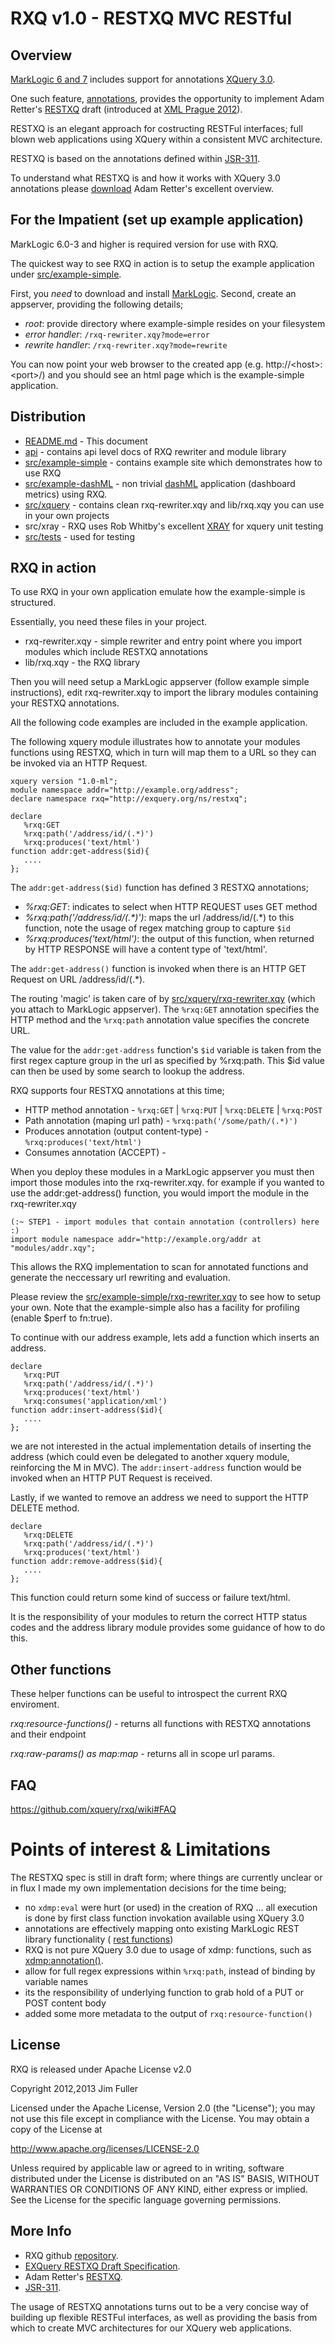 # RXQ v1.0 - RESTXQ MVC RESTful
## Overview

[MarkLogic 6 and 7](http://www.marklogic.com) includes support for annotations [XQuery 3.0](http://www.w3.org/TR/xquery-30).

One such feature, [annotations](http://www.w3.org/TR/xquery-30/#id-annotations), provides the opportunity to implement Adam Retter's [RESTXQ](http://exquery.github.com/exquery/exquery-restxq-specification/restxq-1.0-specification.html#method-annotation) draft (introduced at [XML Prague 2012](http://archive.xmlprague.cz/2012/sessions.html#RESTful-XQuery---Standardised-XQuery-3.0-Annotations-for-REST)).

RESTXQ is an elegant approach for costructing RESTFul interfaces; full blown web applications using XQuery within a consistent MVC architecture.

RESTXQ is based on the annotations defined within [JSR-311](http://download.oracle.com/otndocs/jcp/jaxrs-1.0-fr-eval-oth-JSpec).

To understand what RESTXQ is and how it works with XQuery 3.0 annotations please [download](http://archive.xmlprague.cz/2012/presentations/RESTful_XQuery.pdf) Adam Retter's excellent overview.

## For the Impatient (set up example application)

MarkLogic 6.0-3 and higher is required version for use with RXQ.

The quickest way to see RXQ in action is to setup the example application under [src/example-simple](https://github.com/xquery/rxq/tree/master/src/example-simple).

First, you *need* to download and install [MarkLogic](https://developer.marklogic.com/products). Second, create an appserver, providing the following details;

* _root_: provide directory where example-simple resides on your filesystem
* _error handler_: `/rxq-rewriter.xqy?mode=error`
* _rewrite handler_: `/rxq-rewriter.xqy?mode=rewrite`

You can now point your web browser to the created app (e.g. http://&lt;host&gt;:&lt;port&gt;/) and you should see an html page which is the example-simple application.

## Distribution

* [README.md](https://github.com/xquery/rxq) - This document
* [api](https://github.com/xquery/rxq/tree/master/api) - contains api level docs of RXQ rewriter and module library
* [src/example-simple](https://github.com/xquery/rxq/tree/master/src/example-simple) - contains example site which demonstrates how to use RXQ
*  [src/example-dashML](https://github.com/xquery/rxq/tree/master/src/example-dashml) - non trivial [dashML](https://github.com/xquery/dashML) application (dashboard metrics) using RXQ.
* [src/xquery](https://github.com/xquery/rxq/tree/master/src/xquery) - contains clean rxq-rewriter.xqy and lib/rxq.xqy you can use in your own projects
* src/xray - RXQ uses Rob Whitby's excellent [XRAY](https://github.com/robwhitby/xray) for xquery unit testing
* [src/tests](https://github.com/xquery/rxq/tree/master/src/test) - used for testing

## RXQ in action

To use RXQ in your own application emulate how the example-simple is structured.

Essentially, you need these files in your project.

* rxq-rewriter.xqy - simple rewriter and entry point where you import modules which include RESTXQ annotations
* lib/rxq.xqy - the RXQ library

Then you will need setup a MarkLogic appserver (follow example simple instructions), edit rxq-rewriter.xqy to import the library modules containing your RESTXQ annotations.

All the following code examples are included in the example application.

The following xquery module illustrates how to annotate your modules functions using RESTXQ, which in turn will map them to a URL so they can be invoked via an HTTP Request.

```xquery
xquery version "1.0-ml";
module namespace addr="﻿http://example.org/address";
declare namespace rxq="﻿http://exquery.org/ns/restxq";

declare
   %rxq:GET
   %rxq:path('/address/id/(.*)')
   %rxq:produces('text/html')
function addr:get-address($id){
   ....
};
```

The `addr:get-address($id)` function has defined 3 RESTXQ annotations;

* _%rxq:GET_: indicates to select when HTTP REQUEST uses GET method
* _%rxq:path('/address/id/(.*)')_: maps the url /address/id/(.*) to this function, note the usage of regex matching group to capture `$id`
* _%rxq:produces('text/html')_: the output of this function, when returned by HTTP RESPONSE will have a content type of 'text/html'.

The `addr:get-address()` function is invoked when there is an HTTP GET Request on URL /address/id/(.*).

The routing 'magic' is taken care of by [src/xquery/rxq-rewriter.xqy](https://github.com/xquery/rxq/blob/master/src/xquery/rxq-rewriter.xqy) (which you attach to MarkLogic appserver). The `%rxq:GET` annotation specifies the HTTP method and the `%rxq:path` annotation value specifies the concrete URL.

The value for the `addr:get-address` function's `$id` variable is taken from the first regex capture group in the url as specified by %rxq:path. This $id value can then be used by some search to lookup the address.

RXQ supports four RESTXQ annotations at this time;

* HTTP method annotation - `%rxq:GET` | `%rxq:PUT` | `%rxq:DELETE` | `%rxq:POST`
* Path annotation (maping url path) - `%rxq:path('/some/path/(.*)')`
* Produces annotation (output content-type) - `%rxq:produces('text/html')`
* Consumes annotation (ACCEPT) -

When you deploy these modules in a MarkLogic appserver you must then import those modules into the rxq-rewriter.xqy. for example if you wanted to use the addr:get-address() function, you would import the module in the rxq-rewriter.xqy

```xquery
(:~ STEP1 - import modules that contain annotation (controllers) here :)
import module namespace addr="﻿http://example.org/addr at "modules/addr.xqy";
```

This allows the RXQ implementation to scan for annotated functions and generate the neccessary url rewriting and evaluation.

Please review the [src/example-simple/rxq-rewriter.xqy](https://github.com/xquery/rxq/blob/master/src/example-site/rxq-rewriter.xqy) to see how to setup your own. Note that the example-simple also has a facility for profiling (enable $perf to fn:true).

To continue with our address example, lets add a function which inserts an address.

```xquery
declare
   %rxq:PUT
   %rxq:path('/address/id/(.*)')
   %rxq:produces('text/html')
   %rxq:consumes('application/xml')
function addr:insert-address($id){
   ....
};
```
we are not interested in the actual implementation details of inserting the address (which could even be delegated to another xquery module, reinforcing the M in MVC). The `addr:insert-address` function would be invoked when an HTTP PUT Request is received.

Lastly, if we wanted to remove an address we need to support the HTTP DELETE method.

```xquery
declare
   %rxq:DELETE
   %rxq:path('/address/id/(.*)')
   %rxq:produces('text/html')
function addr:remove-address($id){
   ....
};
```
This function could return some kind of success or failure text/html.

It is the responsibility of your modules to return the correct HTTP status codes and the address library module provides some guidance of how to do this.

## Other functions

These helper functions can be useful to introspect the current RXQ enviroment.

_rxq:resource-functions()_ - returns all functions with RESTXQ annotations and their endpoint

_rxq:raw-params() as map:map_ - returns all in scope url params.

## FAQ

https://github.com/xquery/rxq/wiki#FAQ

# Points of interest & Limitations

The RESTXQ spec is still in draft form; where things are currently unclear or in flux I made my own implementation decisions for the time being;

 * no `xdmp:eval` were hurt (or used) in the creation of RXQ ... all execution is done by first class function invokation available using XQuery 3.0
 * annotations are effectively mapping onto existing MarkLogic REST library functionality ( [rest functions](https://docs.marklogic.com/rest-lib))
 * RXQ is not pure XQuery 3.0 due to usage of xdmp: functions, such as [xdmp:annotation()](https://docs.marklogic.com/xdmp:annotation).
 * allow for full regex expressions within `%rxq:path`, instead of binding by variable names
 * its the responsibility of underlying function to grab hold of a PUT or POST content body
 * added some more metadata to the output of `rxq:resource-function()`

## License

RXQ is released under Apache License v2.0

Copyright 2012,2013 Jim Fuller

Licensed under the Apache License, Version 2.0 (the "License"); you may not use this file except in compliance with the License. You may obtain a copy of the License at

http://www.apache.org/licenses/LICENSE-2.0

Unless required by applicable law or agreed to in writing, software distributed under the License is distributed on an "AS IS" BASIS, WITHOUT WARRANTIES OR CONDITIONS OF ANY KIND, either express or implied. See the License for the specific language governing permissions.

## More Info

* RXQ github [repository](https://github.com/xquery/rxq).
* [EXQuery RESTXQ Draft Specification](http://exquery.github.com/exquery/exquery-restxq-specification/restxq-1.0-specification.html#method-annotation).
* Adam Retter's [RESTXQ](http://archive.xmlprague.cz/2012/presentations/RESTful_XQuery.pdf).
* [JSR-311](http://download.oracle.com/otndocs/jcp/jaxrs-1.0-fr-eval-oth-JSpec/).

The usage of RESTXQ annotations turns out to be a very concise way of building up flexible RESTFul interfaces, as well as providing the basis from which to create MVC architectures for our XQuery web applications.
